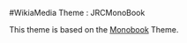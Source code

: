 #WikiaMedia Theme : JRCMonoBook

This theme is based on the [Monobook](https://www.mediawiki.org/wiki/Skin:MonoBook) Theme. 
